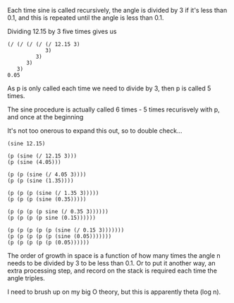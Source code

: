 Each time sine is called recursively, the angle is divided by 3 if it's less than 0.1, and this is repeated until the angle is 
less than 0.1. 

Dividing 12.15 by 3 five times gives us

```
(/ (/ (/ (/ (/ 12.15 3)
            3)
         3)
      3)
   3)
0.05
```
As p is only called each time we need to divide by 3, then p is called 5 times.

The sine procedure is actually called 6 times - 5 times recurisvely with p, and once at the beginning

It's not too onerous to expand this out, so to double check...

```
(sine 12.15)

(p (sine (/ 12.15 3)))
(p (sine (4.05)))

(p (p (sine (/ 4.05 3))))
(p (p (sine (1.35))))

(p (p (p (sine (/ 1.35 3)))))
(p (p (p (sine (0.35)))))

(p (p (p (p sine (/ 0.35 3))))))
(p (p (p (p sine (0.15))))))

(p (p (p (p (p (sine (/ 0.15 3)))))))
(p (p (p (p (p (sine (0.05)))))))
(p (p (p (p (p (0.05))))))
```

The order of growth in space is a function of how many times the angle n needs to be divided by 3 to be less than 0.1. Or to put
it another way, an extra processing step, and record on the stack is required each time the angle triples.

I need to brush up on my big O theory, but this is apparently theta (log n).
